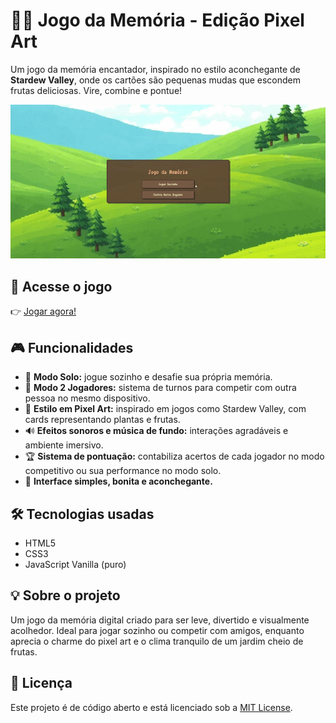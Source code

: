 # 🌱🍓 Jogo da Memória - Edição Pixel Art

Um jogo da memória encantador, inspirado no estilo aconchegante de **Stardew Valley**, onde os cartões são pequenas mudas que escondem frutas deliciosas. Vire, combine e pontue!

![Demonstração do jogo](./demonstracao2.gif)

## 🔗 Acesse o jogo

👉 [Jogar agora!](https://avrilstihler.github.io/Jogo_da_Memoria/)

## 🎮 Funcionalidades

* 👤 **Modo Solo:** jogue sozinho e desafie sua própria memória.
* 👥 **Modo 2 Jogadores:** sistema de turnos para competir com outra pessoa no mesmo dispositivo.
* 🎨 **Estilo em Pixel Art:** inspirado em jogos como Stardew Valley, com cards representando plantas e frutas.
* 🔊 **Efeitos sonoros e música de fundo:** interações agradáveis e ambiente imersivo.
* 🏆 **Sistema de pontuação:** contabiliza acertos de cada jogador no modo competitivo ou sua performance no modo solo.
* 🌿 **Interface simples, bonita e aconchegante.**

## 🛠️ Tecnologias usadas

* HTML5
* CSS3
* JavaScript Vanilla (puro)

## 💡 Sobre o projeto

Um jogo da memória digital criado para ser leve, divertido e visualmente acolhedor. Ideal para jogar sozinho ou competir com amigos, enquanto aprecia o charme do pixel art e o clima tranquilo de um jardim cheio de frutas.

## 📜 Licença

Este projeto é de código aberto e está licenciado sob a [MIT License](LICENSE).


